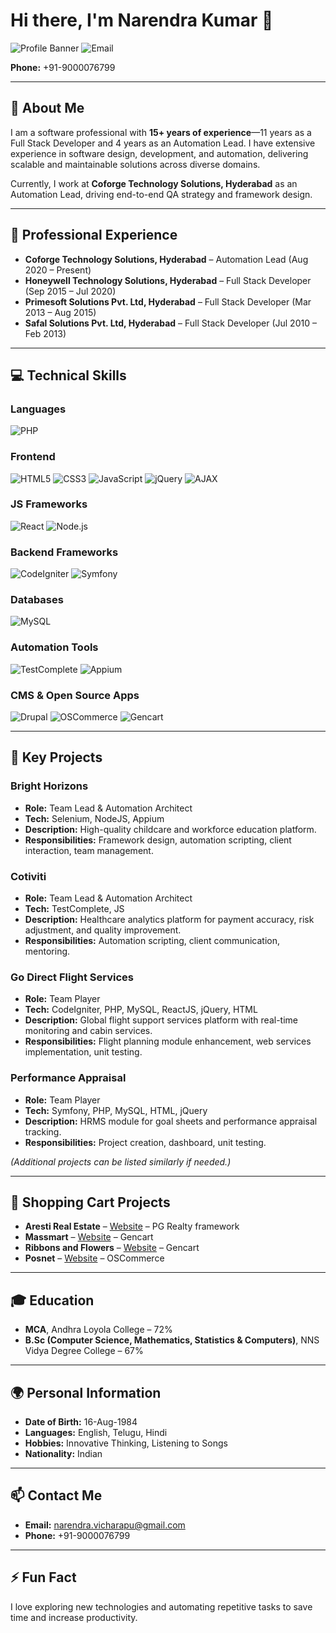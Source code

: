 # Hi there, I'm Narendra Kumar 👋

![Profile Banner](https://img.shields.io/badge/Experience-15%2B%20Years-blue)
![Email](https://img.shields.io/badge/Email-narendra.vicharapu@gmail.com-blue)


**Phone:** +91-9000076799


---

## 🌟 About Me

I am a software professional with **15+ years of experience**—11 years as a Full Stack Developer and 4 years as an Automation Lead. I have extensive experience in software design, development, and automation, delivering scalable and maintainable solutions across diverse domains.

Currently, I work at **Coforge Technology Solutions, Hyderabad** as an Automation Lead, driving end-to-end QA strategy and framework design.

---

## 💼 Professional Experience

- **Coforge Technology Solutions, Hyderabad** – Automation Lead (Aug 2020 – Present)  
- **Honeywell Technology Solutions, Hyderabad** – Full Stack Developer (Sep 2015 – Jul 2020)  
- **Primesoft Solutions Pvt. Ltd, Hyderabad** – Full Stack Developer (Mar 2013 – Aug 2015)  
- **Safal Solutions Pvt. Ltd, Hyderabad** – Full Stack Developer (Jul 2010 – Feb 2013)  

---

## 💻 Technical Skills

### Languages
![PHP](https://img.shields.io/badge/PHP-777BB4?style=for-the-badge&logo=php&logoColor=white)

### Frontend
![HTML5](https://img.shields.io/badge/HTML5-E34F26?style=for-the-badge&logo=html5&logoColor=white)
![CSS3](https://img.shields.io/badge/CSS3-1572B6?style=for-the-badge&logo=css3&logoColor=white)
![JavaScript](https://img.shields.io/badge/JavaScript-F7DF1E?style=for-the-badge&logo=javascript&logoColor=black)
![jQuery](https://img.shields.io/badge/jQuery-0769AD?style=for-the-badge&logo=jquery&logoColor=white)
![AJAX](https://img.shields.io/badge/AJAX-005A9C?style=for-the-badge&logo=ajax&logoColor=white)

### JS Frameworks
![React](https://img.shields.io/badge/React-61DAFB?style=for-the-badge&logo=react&logoColor=black)
![Node.js](https://img.shields.io/badge/Node.js-339933?style=for-the-badge&logo=node.js&logoColor=white)

### Backend Frameworks
![CodeIgniter](https://img.shields.io/badge/CodeIgniter-DD0031?style=for-the-badge&logo=codeigniter&logoColor=white)
![Symfony](https://img.shields.io/badge/Symfony-000000?style=for-the-badge&logo=symfony&logoColor=white)

### Databases
![MySQL](https://img.shields.io/badge/MySQL-4479A1?style=for-the-badge&logo=mysql&logoColor=white)

### Automation Tools
![TestComplete](https://img.shields.io/badge/TestComplete-FF6C37?style=for-the-badge)
![Appium](https://img.shields.io/badge/Appium-3B99FC?style=for-the-badge&logo=appium&logoColor=white)

### CMS & Open Source Apps
![Drupal](https://img.shields.io/badge/Drupal-0678BE?style=for-the-badge&logo=drupal&logoColor=white)
![OSCommerce](https://img.shields.io/badge/OSCommerce-339933?style=for-the-badge)
![Gencart](https://img.shields.io/badge/Gencart-FF6600?style=for-the-badge)

---

## 📂 Key Projects

### Bright Horizons
- **Role:** Team Lead & Automation Architect  
- **Tech:** Selenium, NodeJS, Appium  
- **Description:** High-quality childcare and workforce education platform.  
- **Responsibilities:** Framework design, automation scripting, client interaction, team management.

### Cotiviti
- **Role:** Team Lead & Automation Architect  
- **Tech:** TestComplete, JS  
- **Description:** Healthcare analytics platform for payment accuracy, risk adjustment, and quality improvement.  
- **Responsibilities:** Automation scripting, client communication, mentoring.

### Go Direct Flight Services
- **Role:** Team Player  
- **Tech:** CodeIgniter, PHP, MySQL, ReactJS, jQuery, HTML  
- **Description:** Global flight support services platform with real-time monitoring and cabin services.  
- **Responsibilities:** Flight planning module enhancement, web services implementation, unit testing.

### Performance Appraisal
- **Role:** Team Player  
- **Tech:** Symfony, PHP, MySQL, HTML, jQuery  
- **Description:** HRMS module for goal sheets and performance appraisal tracking.  
- **Responsibilities:** Project creation, dashboard, unit testing.

*(Additional projects can be listed similarly if needed.)*

---

## 🛒 Shopping Cart Projects

- **Aresti Real Estate** – [Website](http://aresti-realestate.com/) – PG Realty framework  
- **Massmart** – [Website](http://massmart.com/) – Gencart  
- **Ribbons and Flowers** – [Website](http://ribbonsandflowers.com/) – Gencart  
- **Posnet** – [Website](http://posnet.nl/) – OSCommerce  

---

## 🎓 Education

- **MCA**, Andhra Loyola College – 72%  
- **B.Sc (Computer Science, Mathematics, Statistics & Computers)**, NNS Vidya Degree College – 67%  

---

## 🌍 Personal Information

- **Date of Birth:** 16-Aug-1984  
- **Languages:** English, Telugu, Hindi  
- **Hobbies:** Innovative Thinking, Listening to Songs  
- **Nationality:** Indian  

---

## 📫 Contact Me

- **Email:** [narendra.vicharapu@gmail.com](mailto:narendra.vicharapu@gmail.com)  
- **Phone:** +91-9000076799  

---

## ⚡ Fun Fact

I love exploring new technologies and automating repetitive tasks to save time and increase productivity.  
